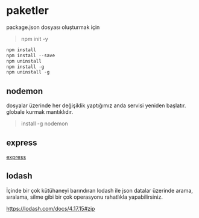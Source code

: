 # paketler

package.json dosyası oluşturmak için
> npm init -y

```javascript
npm install
npm install --save
npm uninstall
npm install -g
npm uninstall -g
```

## nodemon
dosyalar üzerinde her değişiklik yaptığımız anda servisi yeniden başlatır.
globale kurmak mantıklıdır.
> install -g nodemon

## express
[express](nodejs/express.md)


## lodash
İçinde bir çok kütühaneyi barındıran lodash ile json datalar üzerinde arama, sıralama, silme gibi bir çok operasyonu rahatlıkla yapabilirsiniz.

https://lodash.com/docs/4.17.15#zip
